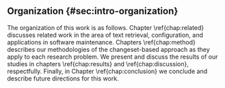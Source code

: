 ## Organization {#sec:intro-organization}

The organization of this work is as follows.  Chapter \ref{chap:related}
discusses related work in the area of text retrieval, configuration, and
applications in software maintenance. Chapters \ref{chap:method} describes our
methodologies of the changeset-based approach as they apply to each research
problem.  We present and discuss the results of our studies in chapters
\ref{chap:results} and \ref{chap:discussion}, respectfully. Finally, in Chapter
\ref{chap:conclusion} we conclude and describe future directions for this work.
